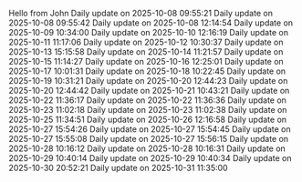 ﻿Hello from John
Daily update on 2025-10-08 09:55:21
Daily update on 2025-10-08 09:55:42
Daily update on 2025-10-08 12:14:54
Daily update on 2025-10-09 10:34:00
Daily update on 2025-10-10 12:16:19
Daily update on 2025-10-11 11:17:06
Daily update on 2025-10-12 10:30:37
Daily update on 2025-10-13 15:15:58
Daily update on 2025-10-14 11:21:57
Daily update on 2025-10-15 11:14:27
Daily update on 2025-10-16 12:25:01
Daily update on 2025-10-17 10:01:31
Daily update on 2025-10-18 10:22:45
Daily update on 2025-10-19 10:31:21
Daily update on 2025-10-20 12:44:23
Daily update on 2025-10-20 12:44:42
Daily update on 2025-10-21 10:43:21
Daily update on 2025-10-22 11:36:17
Daily update on 2025-10-22 11:36:36
Daily update on 2025-10-23 11:02:18
Daily update on 2025-10-23 11:02:38
Daily update on 2025-10-25 11:34:51
Daily update on 2025-10-26 12:16:58
Daily update on 2025-10-27 15:54:26
Daily update on 2025-10-27 15:54:45
Daily update on 2025-10-27 15:55:08
Daily update on 2025-10-27 15:56:15
Daily update on 2025-10-28 10:16:12
Daily update on 2025-10-28 10:16:31
Daily update on 2025-10-29 10:40:14
Daily update on 2025-10-29 10:40:34
Daily update on 2025-10-30 20:52:21
Daily update on 2025-10-31 11:35:00
